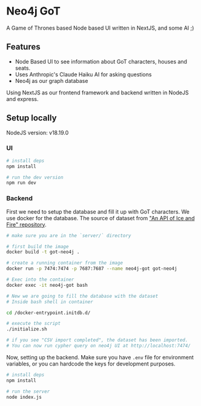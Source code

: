 # Neo4j GoT

A Game of Thrones based Node based UI written in NextJS, and some AI ;)

## Features

- Node Based UI to see information about GoT characters, houses and seats.
- Uses Anthropic's Claude Haiku AI for asking questions
- Neo4j as our graph database

Using NextJS as our frontend framework and backend written in NodeJS and express.

## Setup locally

NodeJS version: v18.19.0

### UI

```bash
# install deps
npm install

# run the dev version
npm run dev
```

### Backend

First we need to setup the database and fill it up with GoT characters. We use docker for the database.
The source of dataset from ["An API of Ice and Fire" repository](https://github.com/joakimskoog/AnApiOfIceAndFire).

```bash
# make sure you are in the `server/` directory

# first build the image
docker build -t got-neo4j .

# create a running container from the image
docker run -p 7474:7474 -p 7687:7687 --name neo4j-got got-neo4j

# Exec into the container
docker exec -it neo4j-got bash

# New we are going to fill the database with the dataset
# Inside bash shell in container

cd /docker-entrypoint.initdb.d/

# execute the script
./initialize.sh

# if you see "CSV import completed", the dataset has been imported.
# You can now run cypher query on neo4j UI at http://localhost:7474/
```

Now, setting up the backend. Make sure you have `.env` file for environment variables, or you can hardcode the keys for development purposes.

```bash
# install deps
npm install

# run the server
node index.js
```
